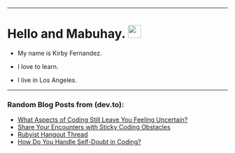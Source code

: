 
<img src="https://komarev.com/ghpvc/?username=kirbygit&style=flat-square&color=blue" alt=""/>

---
<h1>
  Hello and Mabuhay.
  <img src="https://media.giphy.com/media/hvRJCLFzcasrR4ia7z/giphy.gif" width="30px"/>
</h1>

- My name is Kirby Fernandez.

- I love to learn.

- I live in Los Angeles.

---

### Random Blog Posts from (dev.to):
<!-- BLOG-POST-LIST:START -->
- [What Aspects of Coding Still Leave You Feeling Uncertain?](https://dev.to/codenewbieteam/what-aspects-of-coding-still-leave-you-feeling-uncertain-4ea)
- [Share Your Encounters with Sticky Coding Obstacles](https://dev.to/codenewbieteam/share-your-encounters-with-sticky-coding-obstacles-2l5e)
- [Rubyist Hangout Thread](https://dev.to/ben/rubyist-hangout-thread-3d79)
- [How Do You Handle Self-Doubt in Coding?](https://dev.to/codenewbieteam/how-do-you-handle-self-doubt-in-coding-4dl0)
<!-- BLOG-POST-LIST:END -->
